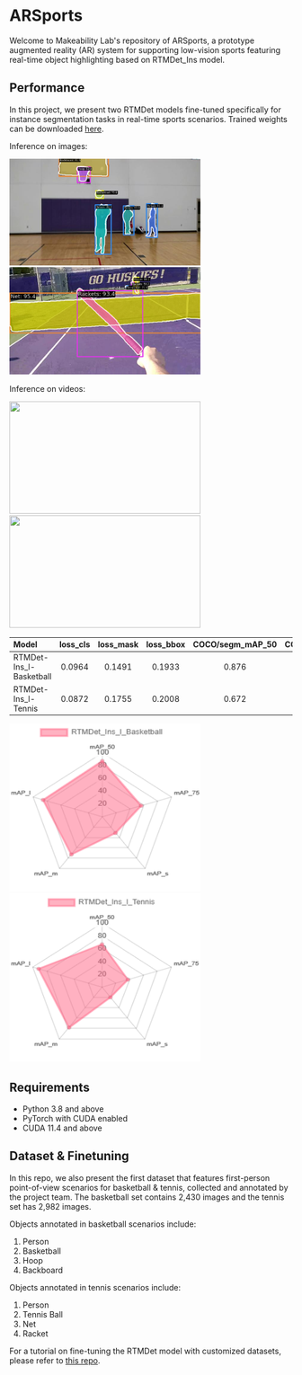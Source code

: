 # ARSports

Welcome to Makeability Lab's repository of ARSports, a prototype augmented reality (AR) system for supporting low-vision sports featuring real-time object highlighting based on RTMDet_Ins model. 

## Performance

In this project, we present two RTMDet models fine-tuned specifically for instance segmentation tasks in real-time sports scenarios. Trained weights can be downloaded [here]().

Inference on images:
<p align="left">
    <img src="demo/image_basketball.png" width=340px/>
    <img src="demo/image_tennis.png" width=340px/>
</p>

Inference on videos:
<p align="left">
    <img src="demo/test_lvb_l.gif" width=340px height=200px/>
    <img src="demo/test_lvt_l.gif" width=340px height=200px/>
</p>

| Model     | loss_cls | loss_mask | loss_bbox | COCO/segm_mAP_50 | COCO/segm_mAP_75 | COCO/segm_mAP_s | COCO/segm_mAP_m | COCO/segm_mAP_l |
|:----------|:------------:|:----------:|:-------------------------:|:----------------------:|:-----------------------------------------------:|:--------------------------------------------------:|:----------:|:----------:|
| RTMDet-Ins_l-Basketball |   0.0964   |    0.1491     |             0.1933             |          0.876          |                      0.569                      |                       0.316                        |     0.733      |     0.866      |
| RTMDet-Ins_l-Tennis |   0.0872   |    0.1755     |             0.2008             |          0.672          |                      0.381                      |                       0.205                        |     0.783      |     0.921      |   

<p align="left">
    <img src="demo/radar_b.png" width=340px height=300px/>
    <img src="demo/radar_t.png" width=340px height=300px/>
</p>


## Requirements
* Python 3.8 and above
* PyTorch with CUDA enabled
* CUDA 11.4 and above


## Dataset & Finetuning

In this repo, we also present the first dataset that features first-person point-of-view scenarios for basketball & tennis, collected and annotated by the project team. The basketball set contains 2,430 images and the tennis set has 2,982 images.

Objects annotated in basketball scenarios include:
1. Person
2. Basketball
3. Hoop
4. Backboard

Objects annotated in tennis scenarios include:
1. Person
2. Tennis Ball
3. Net
4. Racket


For a tutorial on fine-tuning the RTMDet model with customized datasets, please refer to [this repo](https://github.com/makeabilitylab/mmdet-fine-tuning).
